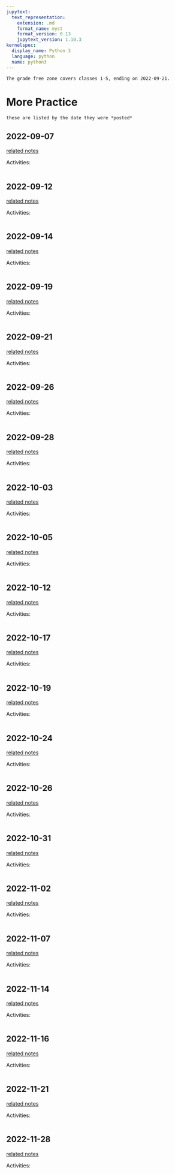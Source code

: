 ```yaml
---
jupytext:
  text_representation:
    extension: .md
    format_name: myst
    format_version: 0.13
    jupytext_version: 1.10.3
kernelspec:
  display_name: Python 3
  language: python
  name: python3
---
```


```{important}
The grade free zone covers classes 1-5, ending on 2022-09-21.
```


# More Practice

```{note}
these are listed by the date they were *posted*
```




## 2022-09-07

[related notes](../notes/2022-09-07)

Activities:
```{include} ../_practice/2022-09-07.md
```


## 2022-09-12

[related notes](../notes/2022-09-12)

Activities:
```{include} ../_practice/2022-09-12.md
```


## 2022-09-14

[related notes](../notes/2022-09-14)

Activities:
```{include} ../_practice/2022-09-14.md
```


## 2022-09-19

[related notes](../notes/2022-09-19)

Activities:
```{include} ../_practice/2022-09-19.md
```


## 2022-09-21

[related notes](../notes/2022-09-21)

Activities:
```{include} ../_practice/2022-09-21.md
```


## 2022-09-26

[related notes](../notes/2022-09-26)

Activities:
```{include} ../_practice/2022-09-26.md
```


## 2022-09-28

[related notes](../notes/2022-09-28)

Activities:
```{include} ../_practice/2022-09-28.md
```


## 2022-10-03

[related notes](../notes/2022-10-03)

Activities:
```{include} ../_practice/2022-10-03.md
```


## 2022-10-05

[related notes](../notes/2022-10-05)

Activities:
```{include} ../_practice/2022-10-05.md
```


## 2022-10-12

[related notes](../notes/2022-10-12)

Activities:
```{include} ../_practice/2022-10-12.md
```


## 2022-10-17

[related notes](../notes/2022-10-17)

Activities:
```{include} ../_practice/2022-10-17.md
```

## 2022-10-19

[related notes](../notes/2022-10-19)

Activities:
```{include} ../_practice/2022-10-19.md
```

## 2022-10-24

[related notes](../notes/2022-10-24)

Activities:
```{include} ../_practice/2022-10-24.md
```
## 2022-10-26

[related notes](../notes/2022-10-26)

Activities:
```{include} ../_practice/2022-10-26.md
```

## 2022-10-31

[related notes](../notes/2022-10-31)

Activities:
```{include} ../_practice/2022-10-31.md
```
## 2022-11-02

[related notes](../notes/2022-11-02)

Activities:
```{include} ../_practice/2022-11-02.md
```
## 2022-11-07

[related notes](../notes/2022-11-07)

Activities:
```{include} ../_practice/2022-11-07.md
```

## 2022-11-14

[related notes](../notes/2022-11-14)

Activities:
```{include} ../_practice/2022-11-14.md
```


## 2022-11-16

[related notes](../notes/2022-11-16)

Activities:
```{include} ../_practice/2022-11-16.md
```

## 2022-11-21

[related notes](../notes/2022-11-21)

Activities:
```{include} ../_practice/2022-11-21.md
```


## 2022-11-28

[related notes](../notes/2022-11-28)

Activities:
```{include} ../_practice/2022-11-28.md
```
